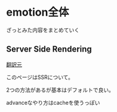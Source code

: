 # emotion全体

ざっとみた内容をまとめていく

## Server Side Rendering

[翻訳元](https://emotion.sh/docs/ssr)

このページはSSRについて。

2つの方法があるが基本はデフォルトで良い。

advanceなやり方はcacheを使うっぽい
